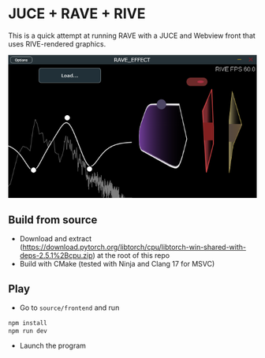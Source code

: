 # JUCE + RAVE + RIVE 


This is a quick attempt at running RAVE with a JUCE and Webview front that uses RIVE-rendered graphics. 

![alt text](demo.PNG)


## Build from source 

- Download and extract (https://download.pytorch.org/libtorch/cpu/libtorch-win-shared-with-deps-2.5.1%2Bcpu.zip) at the root of this repo
- Build with CMake (tested with Ninja and Clang 17 for MSVC)

## Play 

- Go to `source/frontend` and run 
```
npm install 
npm run dev
```

- Launch the program 
